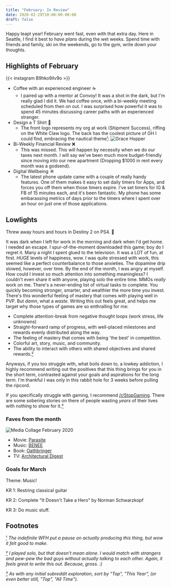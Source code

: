 ```yaml
---
title: "February: In Review"
date: 2020-02-29T10:00:00-00:00
draft: false
---
```

Happy leapt year! February went fast, even with that extra day. Here in Seattle, I find it best to *have plans* during the wet weeks. Spend time with friends and family, ski on the weekends, go to the gym, write down your thoughts.

## Highlights of February

{{< instagram B9hko9ilv9o >}}

- Coffee with an experienced engineer ☕️
  - I paired up with a mentor at Convoy! It was a shot in the dark, but I'm really glad I did it. We had coffee once, with a bi-weekly meeting scheduled from then on out. I was surprised how powerful it was to spend 45 minutes discussing career paths with an experienced stranger.
- Design a T Shirt 🌊
  - The front logo represents my org at work (Shipment Success), riffing on the White Claw logo. The back has the coolest picture of GH I could find, embracing the nautical theme[¹](#1):
  ![Grace Hopper](/images/2020-february/grace-hopper.png)
- Bi-Weekly Financial Review ❌
  - This was missed. This will happen by necessity when we do our taxes next month. I will say we've been much more budget-friendly since moving into our new apartment (Dropping $1000 in rent every month was a godsend).
- Digital Wellbeing ☀️
  - The latest phone update came with a couple of really handy features. One of them makes it easy to set daily timers for Apps, and forces you off them when those timers expire. I've set timers for IG & FB of 15 minutes each, and it's been fantastic. My phone has some embarassing metrics of days prior to the timers where I spent over an hour on just one of those applications.

## Lowlights

Threw away hours and hours in Destiny 2 on PS4. 🤮

It was dark when I left for work in the morning and dark when I'd get home. I needed an escape. I spur-of-the-moment downloaded this game; boy do I regret it. Many a night I spent glued to the television. It was a LOT of fun, at first. _HUGE_ levels of happiness, wow. I was quite stressed with work, this seemed like a perfect counterbalance to those anxieties. The dopamine drip slowed, however, over time. By the end of the month, I was angry at myself. How could I invest so much attention into something meaningless? I couldn't even share it with anyone, playing solo the entire time. MMOs _really_ work on me. There's a never-ending list of virtual tasks to complete. You quickly becoming stronger, smarter, and wealthier the more time you invest. There's this wonderful feeling of mastery that comes with playing well in PVP. But _damn_, what a _waste_. Writing this out feels great, and helps me target why those types of games are so enthralling for me:

- Complete attention-break from negative thought loops (work stress, life unknowns)
- Straight-forward ramp of progress, with well-placed milestones and rewards evenly distributed along the way.
- The feeling of mastery that comes with being 'the best' in competition.
- Colorful art, story, music, and community.
- The ability to interact with others with shared objectives and shared rewards.[²](#2)

Anyways, if you too struggle with, what boils down to, a lowkey addiction, I highly recommend writing out the positives that this thing brings for you in the short term, contrasted against your goals and aspirations for the long term. I'm thankful I was only in this rabbit hole for 3 weeks before pulling the ripcord.

If you specifically struggle with gaming, I recommend [/r/StopGaming](https://www.reddit.com/r/StopGaming/). There are some sobering stories on there of people wasting _years_ of their lives with nothing to show for it.[³](#3)

### Faves from the month

![Media Collage February 2020](/images/2020-february/media_collage.png)

- Movie: [Parasite](https://www.youtube.com/watch?v=ma1rD2OP85c)
- Music: [BENEE](https://www.youtube.com/watch?v=fkAWyeoiYEk)
- Book: [Oathbringer](https://www.amazon.com/dp/B01NAWAH85/ref=dp-kindle-redirect?_encoding=UTF8&btkr=1)
- TV: [Architectural Digest](https://www.youtube.com/watch?v=D-qQneOnJl0)

### Goals for March

Theme: Music!

KR 1: Restring classical guitar

KR 2: Complete "It Doesn't Take a Hero" by Norman Schwarzkopf

KR 3: Do music stuff.

## Footnotes

[¹](#1) _The indefinite WFH put a pause on actually producing this thing, but wow it felt good to make._

[²](#2) _I played solo, but that doesn't mean alone. I would match with strangers and pew-pew the bad guys without actually talking to each other. Again, it feels great to write this out. Because, gross. :)_

[³](#3) _As with any initial subreddit exploration, sort by "Top", "This Year", (or even better still, "Top", "All Time")._
